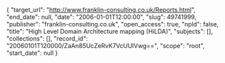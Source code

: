{
  "target_url": "http://www.franklin-consulting.co.uk/Reports.html", 
  "end_date": null, 
  "date": "2006-01-01T12:00:00", 
  "slug": 49741999, 
  "publisher": "franklin-consulting.co.uk", 
  "open_access": true, 
  "npld": false, 
  "title": "High Level Domain Architecture mapping (HiLDA)", 
  "subjects": [], 
  "collections": [], 
  "record_id": "20060101T120000/ZaAn85UcZeRvK7VcUUIVwg==", 
  "scope": "root", 
  "start_date": null
}

